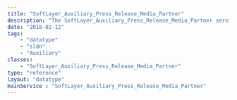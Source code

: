 ```yaml
---
title: "SoftLayer_Auxiliary_Press_Release_Media_Partner"
description: "The SoftLayer_Auxiliary_Press_Release_Media_Partner service provides all media partners associated to a press release. "
date: "2018-02-12"
tags:
    - "datatype"
    - "sldn"
    - "Auxiliary"
classes:
    - "SoftLayer_Auxiliary_Press_Release_Media_Partner"
type: "reference"
layout: "datatype"
mainService : "SoftLayer_Auxiliary_Press_Release_Media_Partner"
---
```

